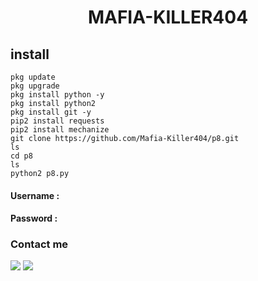 <h1 align="center">
            MAFIA-KILLER404

## install

````
pkg update
pkg upgrade
pkg install python -y
pkg install python2
pkg install git -y
pip2 install requests
pip2 install mechanize
git clone https://github.com/Mafia-Killer404/p8.git
ls
cd p8
ls
python2 p8.py
````

#### Username : 
#### Password : 
### Contact me
[![](https://img.shields.io/badge/Facebook-GROUP-blue?logo=Facebook&logoColor=blue&labelColor=white)](https://www.facebook.com/romi.rizal.58)
[![](https://img.shields.io/badge/Whatsapp-CHAT-red?logo=Whatsapp&logoColor=Brightgreen&labelColor=white)](https://wa.me/+92132197796?text=Asalamualaikum+bang)
